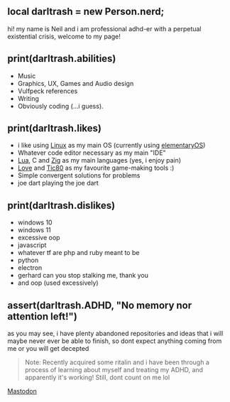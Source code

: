 ## local darltrash = new Person.nerd;
hi! my name is Neil and i am professional adhd-er with a perpetual existential crisis, welcome to my page!


## print(darltrash.abilities)
- Music 
- Graphics, UX, Games and Audio design
- Vulfpeck references 
- Writing 
- Obviously coding (...i guess).


## print(darltrash.likes)
- i like using [Linux](https://www.macmillandictionary.com/dictionary/british/need-no-introduction) as my main OS (currently using [elementaryOS](https://elementary.io/)) 
- Whatever code editor necessary as my main "IDE"
- [Lua](http://www.lua.org/), C and [Zig](https://ziglang.org/) as my main languages (yes, i enjoy pain)
- [Love](https://love2d.org/) and [Tic80](https://tic80.com/) as my favourite game-making tools :)
- Simple convergent solutions for problems
- joe dart playing the joe dart


## print(darltrash.dislikes)
- windows 10
- windows 11
- excessive oop
- javascript
- whatever tf are php and ruby meant to be
- python
- electron
- gerhard can you stop stalking me, thank you
- and oop (used excessively)


## assert(darltrash.ADHD, "No memory nor attention left!")
as you may see, i have plenty abandoned repositories and ideas that i will maybe never ever be able to finish, so dont expect anything coming from me or you will get decepted

> Note: Recently acquired some ritalin and i have been through a process of learning about myself and treating my ADHD, and apparently it's working! Still, dont count on me lol

<a rel="me" href="https://peoplemaking.games/@darl">Mastodon</a>

